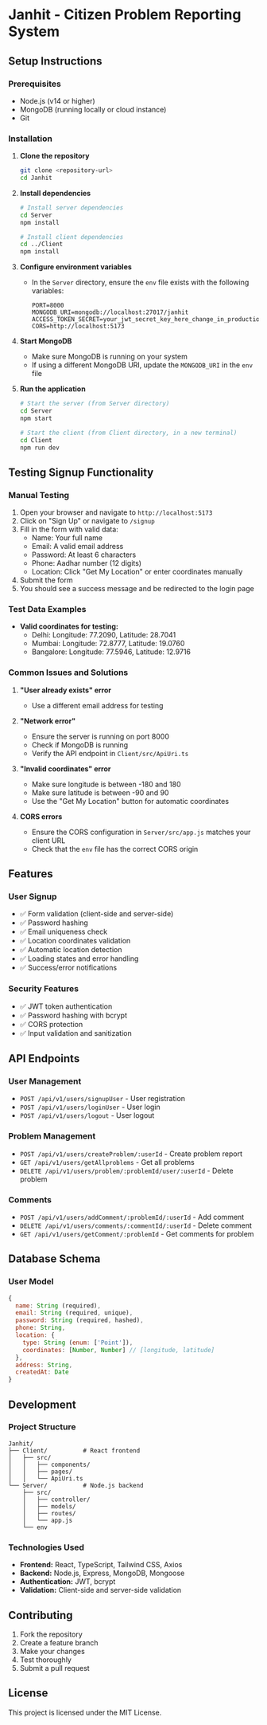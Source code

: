 # Janhit - Citizen Problem Reporting System

## Setup Instructions

### Prerequisites
- Node.js (v14 or higher)
- MongoDB (running locally or cloud instance)
- Git

### Installation

1. **Clone the repository**
   ```bash
   git clone <repository-url>
   cd Janhit
   ```

2. **Install dependencies**
   ```bash
   # Install server dependencies
   cd Server
   npm install
   
   # Install client dependencies
   cd ../Client
   npm install
   ```

3. **Configure environment variables**
   - In the `Server` directory, ensure the `env` file exists with the following variables:
     ```
     PORT=8000
     MONGODB_URI=mongodb://localhost:27017/janhit
     ACCESS_TOKEN_SECRET=your_jwt_secret_key_here_change_in_production
     CORS=http://localhost:5173
     ```

4. **Start MongoDB**
   - Make sure MongoDB is running on your system
   - If using a different MongoDB URI, update the `MONGODB_URI` in the `env` file

5. **Run the application**
   ```bash
   # Start the server (from Server directory)
   cd Server
   npm start
   
   # Start the client (from Client directory, in a new terminal)
   cd Client
   npm run dev
   ```

## Testing Signup Functionality

### Manual Testing
1. Open your browser and navigate to `http://localhost:5173`
2. Click on "Sign Up" or navigate to `/signup`
3. Fill in the form with valid data:
   - Name: Your full name
   - Email: A valid email address
   - Password: At least 6 characters
   - Phone: Aadhar number (12 digits)
   - Location: Click "Get My Location" or enter coordinates manually
4. Submit the form
5. You should see a success message and be redirected to the login page

### Test Data Examples
- **Valid coordinates for testing:**
  - Delhi: Longitude: 77.2090, Latitude: 28.7041
  - Mumbai: Longitude: 72.8777, Latitude: 19.0760
  - Bangalore: Longitude: 77.5946, Latitude: 12.9716

### Common Issues and Solutions

1. **"User already exists" error**
   - Use a different email address for testing

2. **"Network error"**
   - Ensure the server is running on port 8000
   - Check if MongoDB is running
   - Verify the API endpoint in `Client/src/ApiUri.ts`

3. **"Invalid coordinates" error**
   - Make sure longitude is between -180 and 180
   - Make sure latitude is between -90 and 90
   - Use the "Get My Location" button for automatic coordinates

4. **CORS errors**
   - Ensure the CORS configuration in `Server/src/app.js` matches your client URL
   - Check that the `env` file has the correct CORS origin

## Features

### User Signup
- ✅ Form validation (client-side and server-side)
- ✅ Password hashing
- ✅ Email uniqueness check
- ✅ Location coordinates validation
- ✅ Automatic location detection
- ✅ Loading states and error handling
- ✅ Success/error notifications

### Security Features
- ✅ JWT token authentication
- ✅ Password hashing with bcrypt
- ✅ CORS protection
- ✅ Input validation and sanitization

## API Endpoints

### User Management
- `POST /api/v1/users/signupUser` - User registration
- `POST /api/v1/users/loginUser` - User login
- `POST /api/v1/users/logout` - User logout

### Problem Management
- `POST /api/v1/users/createProblem/:userId` - Create problem report
- `GET /api/v1/users/getAllproblems` - Get all problems
- `DELETE /api/v1/users/problem/:problemId/user/:userId` - Delete problem

### Comments
- `POST /api/v1/users/addComment/:problemId/:userId` - Add comment
- `DELETE /api/v1/users/comments/:commentId/:userId` - Delete comment
- `GET /api/v1/users/getComment/:problemId` - Get comments for problem

## Database Schema

### User Model
```javascript
{
  name: String (required),
  email: String (required, unique),
  password: String (required, hashed),
  phone: String,
  location: {
    type: String (enum: ['Point']),
    coordinates: [Number, Number] // [longitude, latitude]
  },
  address: String,
  createdAt: Date
}
```

## Development

### Project Structure
```
Janhit/
├── Client/          # React frontend
│   ├── src/
│   │   ├── components/
│   │   ├── pages/
│   │   └── ApiUri.ts
└── Server/          # Node.js backend
    ├── src/
    │   ├── controller/
    │   ├── models/
    │   ├── routes/
    │   └── app.js
    └── env
```

### Technologies Used
- **Frontend:** React, TypeScript, Tailwind CSS, Axios
- **Backend:** Node.js, Express, MongoDB, Mongoose
- **Authentication:** JWT, bcrypt
- **Validation:** Client-side and server-side validation

## Contributing

1. Fork the repository
2. Create a feature branch
3. Make your changes
4. Test thoroughly
5. Submit a pull request

## License

This project is licensed under the MIT License.
